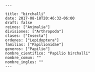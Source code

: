 
      ---

      title: "birchalli"
      date: 2017-08-18T20:46:32-06:00
      draft: false
      reinos: ["Animalia"]
      divisiones: ["Arthropoda"]
      clases: ["Insecta"]
      ordenes: ["Lepidoptera"]
      familias: ["Papilionidae"]
      generos: ["Papilio"]
      nombre_cientifico: "Papilio birchalli"
      nombre_comun: ""
      nombre_ingles: ""
      ---

      